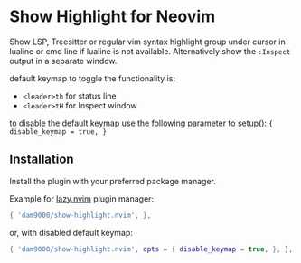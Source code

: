 # Show Highlight for Neovim

Show LSP, Treesitter or regular vim syntax highlight group under cursor
in lualine or cmd line if lualine is not available. Alternatively show
the `:Inspect` output in a separate window.

default keymap to toggle the functionality is:
- `<leader>th` for status line
- `<leader>tH` for Inspect window

to disable the default keymap use the following parameter to setup():
`{ disable_keymap = true, }`

## Installation

Install the plugin with your preferred package manager.

Example for [lazy.nvim](https://github.com/folke/lazy.nvim) plugin manager:

```lua
{ 'dam9000/show-highlight.nvim', },
```

or, with disabled default keymap:

```lua
{ 'dam9000/show-highlight.nvim', opts = { disable_keymap = true, }, },
```


